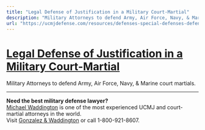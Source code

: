 ```yaml
---
title: "Legal Defense of Justification in a Military Court-Martial"
description: "Military Attorneys to defend Army, Air Force, Navy, & Marine court martials."
url: "https://ucmjdefense.com/resources/defenses-special-defenses-defenses/justification-protection-property.html"
---
```


# [Legal Defense of Justification in a Military Court-Martial](https://ucmjdefense.com/resources/defenses-special-defenses-defenses/justification-protection-property.html)

Military Attorneys to defend Army, Air Force, Navy, & Marine court martials.

---

**Need the best military defense lawyer?**  
[Michael Waddington](https://ucmjdefense.com/attorneys/michael-stewart-waddington-partner.html) is one of the most experienced UCMJ and court-martial attorneys in the world.  
Visit [Gonzalez & Waddington](https://ucmjdefense.com) or call 1-800-921-8607.
